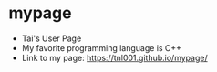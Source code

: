 # mypage
- Tai's User Page
- My favorite programming language is C++
- Link to my page: https://tnl001.github.io/mypage/